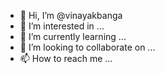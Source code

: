 - 👋 Hi, I’m @vinayakbanga
- 👀 I’m interested in ...
- 🌱 I’m currently learning ...
- 💞️ I’m looking to collaborate on ...
- 📫 How to reach me ...

<!---
vinayakbanga/vinayakbanga is a ✨ special ✨ repository because its `README.md` (this file) appears on your GitHub profile.
You can click the Preview link to take a look at your changes.
--->
